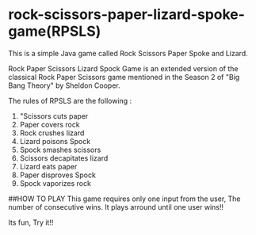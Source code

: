# rock-scissors-paper-lizard-spoke-game(RPSLS)
This is a simple Java game called Rock Scissors Paper Spoke and Lizard.

Rock Paper Scissors Lizard Spock Game is an extended version of the classical Rock Paper Scissors game mentioned in the Season 2 of 
"Big Bang Theory" by Sheldon Cooper.

The rules of RPSLS are the following : 

1) "Scissors cuts paper 
2) Paper covers rock
3) Rock crushes lizard
4) Lizard poisons Spock
5) Spock smashes scissors
6) Scissors decapitates lizard 
7) Lizard eats paper
8) Paper disproves Spock
9) Spock vaporizes rock 


##HOW TO PLAY
This game requires only one input from the user, The number of consecutive wins.
It plays arround until one user wins!!

Its fun, Try it!!
